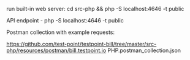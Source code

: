 run built-in web server: cd src-php && php -S localhost:4646 -t public

API endpoint - php -S localhost:4646 -t public

Postman collection with example requests:

https://github.com/test-point/testpoint-bill/tree/master/src-php/resources/postman/bill.testpoint.io PHP.postman_collection.json